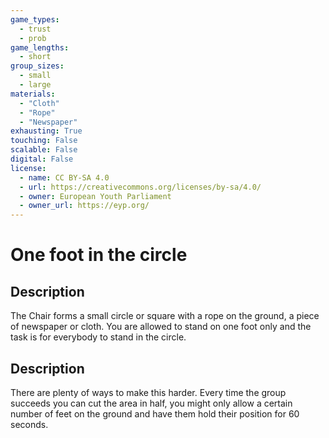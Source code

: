 ```yaml
---
game_types:
  - trust
  - prob
game_lengths:
  - short
group_sizes:
  - small
  - large
materials:
  - "Cloth"
  - "Rope"
  - "Newspaper"
exhausting: True
touching: False
scalable: False
digital: False
license:
  - name: CC BY-SA 4.0
  - url: https://creativecommons.org/licenses/by-sa/4.0/
  - owner: European Youth Parliament
  - owner_url: https://eyp.org/
---
```

# One foot in the circle

## Description
The Chair forms a small circle or square with a rope on the ground, a piece of newspaper or cloth. You are allowed to stand on one foot only and the task is for everybody to stand in the circle.

## Description
There are plenty of ways to make this harder. Every time the group succeeds you can cut the area in half, you might only allow a certain number of feet on the ground and have them hold their position for 60 seconds.
